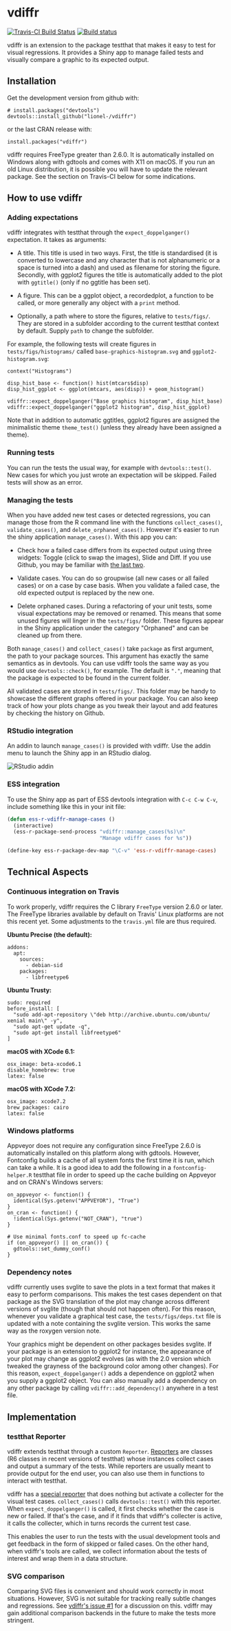 
# vdiffr

[![Travis-CI Build Status](https://travis-ci.org/lionel-/vdiffr.svg?branch=master)](https://travis-ci.org/lionel-/vdiffr)
[![Build status](https://ci.appveyor.com/api/projects/status/github/lionel-/vdiffr?branch=master)](https://ci.appveyor.com/project/lionel-/vdiffr)

vdiffr is an extension to the package testthat that makes it easy to
test for visual regressions. It provides a Shiny app to manage failed
tests and visually compare a graphic to its expected output.


## Installation

Get the development version from github with:

```{r}
# install.packages("devtools")
devtools::install_github("lionel-/vdiffr")
```

or the last CRAN release with:

```{r}
install.packages("vdiffr")
```

vdiffr requires FreeType greater than 2.6.0. It is automatically
installed on Windows along with gdtools and comes with X11 on
macOS. If you run an old Linux distribution, it is possible you will
have to update the relevant package. See the section on Travis-CI
below for some indications.


## How to use vdiffr

### Adding expectations

vdiffr integrates with testthat through the `expect_doppelganger()`
expectation. It takes as arguments:

- A title. This title is used in two ways. First, the title is
  standardised (it is converted to lowercase and any character that is
  not alphanumeric or a space is turned into a dash) and used as
  filename for storing the figure. Secondly, with ggplot2 figures the
  title is automatically added to the plot with `ggtitle()` (only if
  no ggtitle has been set).

- A figure. This can be a ggplot object, a recordedplot, a function to
  be called, or more generally any object with a `print` method.

- Optionally, a path where to store the figures, relative to
  `tests/figs/`. They are stored in a subfolder according to the
  current testthat context by default. Supply `path` to change the
  subfolder.

For example, the following tests will create figures in
`tests/figs/histograms/` called `base-graphics-histogram.svg` and
`ggplot2-histogram.svg`:

```{r}
context("Histograms")

disp_hist_base <- function() hist(mtcars$disp)
disp_hist_ggplot <- ggplot(mtcars, aes(disp)) + geom_histogram()

vdiffr::expect_doppelganger("Base graphics histogram", disp_hist_base)
vdiffr::expect_doppelganger("ggplot2 histogram", disp_hist_ggplot)
```

Note that in addition to automatic ggtitles, ggplot2 figures are
assigned the minimalistic theme `theme_test()` (unless they already
have been assigned a theme).


### Running tests

You can run the tests the usual way, for example with
`devtools::test()`. New cases for which you just wrote an expectation
will be skipped. Failed tests will show as an error.


### Managing the tests

When you have added new test cases or detected regressions, you can
manage those from the R command line with the functions
`collect_cases()`, `validate_cases()`, and `delete_orphaned_cases()`.
However it's easier to run the shiny application `manage_cases()`.
With this app you can:

- Check how a failed case differs from its expected output using three
  widgets: Toggle (click to swap the images), Slide and Diff. If you
  use Github, you may be familiar with [the last two](https://github.com/blog/817-behold-image-view-modes).

- Validate cases. You can do so groupwise (all new cases or all failed
  cases) or on a case by case basis. When you validate a failed case,
  the old expected output is replaced by the new one.

- Delete orphaned cases. During a refactoring of your unit tests, some
  visual expectations may be removed or renamed. This means that some
  unused figures will linger in the `tests/figs/` folder. These
  figures appear in the Shiny application under the category
  "Orphaned" and can be cleaned up from there.

Both `manage_cases()` and `collect_cases()` take `package` as first
argument, the path to your package sources. This argument has exactly
the same semantics as in devtools. You can use vdiffr tools the same
way as you would use `devtools::check()`, for example. The default is
`"."`, meaning that the package is expected to be found in the current
folder.

All validated cases are stored in `tests/figs/`. This folder may be
handy to showcase the different graphs offered in your package. You
can also keep track of how your plots change as you tweak their layout
and add features by checking the history on Github.


### RStudio integration

An addin to launch `manage_cases()` is provided with vdiffr. Use the
addin menu to launch the Shiny app in an RStudio dialog.

![RStudio addin](https://raw.githubusercontent.com/lionel-/vdiffr/readme/rstudio-vdiffr.png)


### ESS integration

To use the Shiny app as part of ESS devtools integration with `C-c C-w
C-v`, include something like this in your init file:

```lisp
(defun ess-r-vdiffr-manage-cases ()
  (interactive)
  (ess-r-package-send-process "vdiffr::manage_cases(%s)\n"
                              "Manage vdiffr cases for %s"))

(define-key ess-r-package-dev-map "\C-v" 'ess-r-vdiffr-manage-cases)
```


## Technical Aspects

### Continuous integration on Travis

To work properly, vdiffr requires the C library `FreeType` version
2.6.0 or later. The FreeType libraries available by default on Travis'
Linux platforms are not this recent yet. Some adjustments to the
`travis.yml` file are thus required.

**Ubuntu Precise (the default):**

```{yaml}
addons:
  apt:
    sources:
      - debian-sid
    packages:
      - libfreetype6
```

**Ubuntu Trusty:**

```{yaml}
sudo: required
before_install: [
  "sudo add-apt-repository \"deb http://archive.ubuntu.com/ubuntu/ xenial main\" -y",
  "sudo apt-get update -q",
  "sudo apt-get install libfreetype6"
]
```

**macOS with XCode 6.1:**

```{yaml}
osx_image: beta-xcode6.1
disable_homebrew: true
latex: false
```

**macOS with XCode 7.2:**

```{yaml}
osx_image: xcode7.2
brew_packages: cairo
latex: false
```


### Windows platforms

Appveyor does not require any configuration since FreeType 2.6.0 is
automatically installed on this platform along with gdtools. However,
Fontconfig builds a cache of all system fonts the first time it is
run, which can take a while. It is a good idea to add the following in
a `fontconfig-helper.R` testthat file in order to speed up the cache
building on Appveyor and on CRAN's Windows servers:

```{r}
on_appveyor <- function() {
  identical(Sys.getenv("APPVEYOR"), "True")
}
on_cran <- function() {
  !identical(Sys.getenv("NOT_CRAN"), "true")
}

# Use minimal fonts.conf to speed up fc-cache
if (on_appveyor() || on_cran()) {
  gdtools::set_dummy_conf()
}
```


### Dependency notes

vdiffr currently uses svglite to save the plots in a text format that
makes it easy to perform comparisons. This makes the test cases
dependent on that package as the SVG translation of the plot may
change across different versions of svglite (though that should not
happen often). For this reason, whenever you validate a graphical test
case, the `tests/figs/deps.txt` file is updated with a note containing
the svglite version. This works the same way as the roxygen version
note.

Your graphics might be dependent on other packages besides svglite. If
your package is an extension to ggplot2 for instance, the appearance
of your plot may change as ggplot2 evolves (as with the 2.0 version
which tweaked the grayness of the background color among other
changes). For this reason, `expect_doppelganger()` adds a dependence
on ggplot2 when you supply a ggplot2 object. You can also manually add
a dependency on any other package by calling `vdiffr::add_dependency()`
anywhere in a test file.


## Implementation

### testthat Reporter

vdiffr extends testthat through a custom `Reporter`.
[Reporters](https://github.com/hadley/testthat/blob/master/R/reporter.R)
are classes (R6 classes in recent versions of testthat) whose
instances collect cases and output a summary of the tests. While
reporters are usually meant to provide output for the end user, you
can also use them in functions to interact with testthat.

vdiffr has a
[special reporter](https://github.com/lionel-/vdiffr/blob/master/R/testthat-reporter.R)
that does nothing but activate a collecter for the visual test
cases. `collect_cases()` calls `devtools::test()` with this
reporter. When `expect_doppelganger()` is called, it first checks
whether the case is new or failed. If that's the case, and if it finds
that vdiffr's collecter is active, it calls the collecter, which in
turns records the current test case.

This enables the user to run the tests with the usual development
tools and get feedback in the form of skipped or failed cases. On the
other hand, when vdiffr's tools are called, we collect information
about the tests of interest and wrap them in a data structure.


### SVG comparison

Comparing SVG files is convenient and should work correctly in most
situations. However, SVG is not suitable for tracking really subtle
changes and regressions. See
[vdiffr's issue #1](https://github.com/lionel-/vdiffr/issues/1) for a
discussion on this. vdiffr may gain additional comparison backends in
the future to make the tests more stringent.
